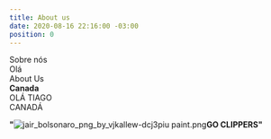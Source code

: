 ```yaml
---
title: About us
date: 2020-08-16 22:16:00 -03:00
position: 0
---
```


Sobre nós \
Olá \
About Us\
**Canada**\
OLÁ TIAGO \
CANADÁ

**"**![jair_bolsonaro_png_by_vjkallew-dcj3piu  paint.png](/uploads/jair_bolsonaro_png_by_vjkallew-dcj3piu%20%20paint.png)**GO CLIPPERS"**